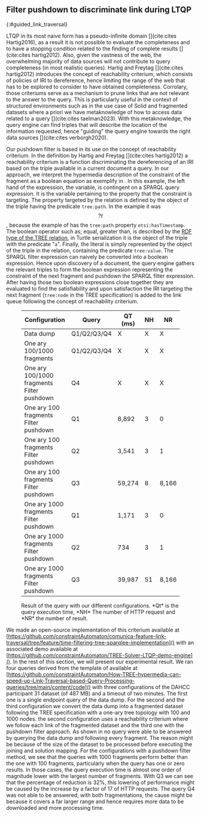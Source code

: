 ## Filter pushdown to discriminate link during LTQP
{:#guided_link_traversal}

LTQP in its most naive form has a pseudo-infinite domain [](cite:cites Hartig2016), as a result
it is not possible to evaluate the completeness and to have a stopping condition related to the finding of complete results [](cite:cites hartig2012). 
Also, given the vastness of the web, the overwhelming majority of data sources will not contribute to query completeness (in most realistic queries).
Hartig and Freytag [](cite:cites hartig2012) introduces the concept of reachability criterium, which consists of policies
of IRI to dereference, hence limiting the range of the web that has to be explored to consider to have obtained completeness.
Corrolary, those criteriums serve as a mechanism to prune links that are not relevant to the answer to the query.
This is particularly useful in the context of structured environments such as in the use case of Solid and fragmented datasets
where a priori we have metaknowledge of how to access data related to a query [](cite:cites taelman2023).
With this metaknowledge, the query engine can find triples that will describe the location of the information requested,
hence "guiding" the query engine towards the right data sources [](cite:cites verborgh2020). 

Our pushdown filter is based in its use on the concept of reachability criterium.
In the definition by Hartig and Freytag [](cite:cites hartig2012) a reachability criterium is a function discriminating the dereferencing of 
an IRI based on the triple available in a current document a query.
In our approach, we interpret the hypermedia description of the constraint of the fragment as a boolean equation as
exemplify in [](#example-sparql).
In this example, the left hand of the expression, the variable, is contingent on a SPARQL query expression.
It is the variable pertaining to the property that the constraint is targeting.
The property targeted by the relation is defined by the object of the triple having the predicate `tree:path`.
In the example it was $$ ?t $$, because the example of [](#TREE-relation-turtle-example)
has the `tree:path` property `etsi:hasTimestamp`. 
The boolean operator such as; equal, greater than, is described by the [RDF type of the TREE relation](https://treecg.github.io/specification/#Relation), in Turtle serialization it is the object of the triple with the predicate "`a`".
Finally, the literal is simply represented by the object of the triple in the relation,
containing the predicate `tree:value`.
The SPARQL filter expression can naively be converted into a boolean expression.
Hence upon discovery of a document, the query engine gathers the relevant triples to form the boolean expression 
representing the constraint of the next fragment and pushdown the SPARQL filter expression.
After having those two boolean expressions close together they are evaluated to find the satisfiability and upon satisfaction
the IRI targeting the next fragment (`tree:node` in the TREE specification) is added to the link queue following the
concept of reachability criterium.

<figure id="results-queries" markdown="1" class="table table-smaller-font">

| Configuration                              | Query       | QT (ms) | NH | NR    |
|--------------------------------------------|-------------|---------|----|-------|
| Data dump                                  | Q1/Q2/Q3/Q4 | X       | X  | X     |
| One ary 100/1000 fragments                 | Q1/Q2/Q3/Q4 | X       | X  | X     |
| One ary 100/1000 fragments Filter pushdown | Q4          | X       | X  | X     |
| One ary 100 fragments Filter pushdown      | Q1          | 8,892   | 3  | 0     |
| One ary 100 fragments Filter pushdown      | Q2          | 3,541   | 3  | 1     |
| One ary 100 fragments Filter pushdown      | Q3          | 59,274  | 8  | 8,166 |
| One ary 1000 fragments Filter pushdown     | Q1          | 1,171   | 3  | 0     |
| One ary 1000 fragments Filter pushdown     | Q2          | 734     | 3  | 1     |
| One ary 1000 fragments Filter pushdown     | Q3          | 39,987  | 51 | 8,166 |

<figcaption markdown="block">
Result of the query with our different configurations. *Qt* is the query execution time,
*NH* The number of HTTP request and *NR* the number of result.
</figcaption>
</figure>


We made an open-source implementation of this criterium available at [https://github.com/constraintAutomaton/comunica-feature-link-traversal/tree/feature/time-filtering-tree-sparqlee-implementation]() with an associated demo available at
[https://github.com/constraintAutomaton/TREE-Solver-LTQP-demo-engine](). In the rest of this section, we will present our experimental result.
We ran four queries derived from the template of [](#example-sparql) available at 
[https://github.com/constraintAutomaton/How-TREE-hypermedia-can-speed-up-Link-Traversal-based-Query-Processing-queries/tree/main/content/code]() 
with three configurations of the DAHCC participant 31 dataset (of 487 MB) and a timeout of two minutes. 
The first one is a single endpoint query of the data dump. 
For the second and the third configuration we convert the data dump into a 
fragmented dataset following the TREE specification with a one-ary tree topology with 100 and 1000 nodes.
the second configuration uses  a reachability criterium where we follow each link of the fragmented dataset and the third one with the 
pushdown filter approach. As shown in [](#results-queries) no query were able to be answered by querying the data dump and following every fragment. 
The reason might be because of the size of the dataset to be processed before executing the joining and solution mapping.
For the configurations with a pushdown filter method, we see that the queries with 1000 fragments perform better than
the one with 100 fragments, particularly when the query has one or zero results. In those cases, the query execution time is almost one
order of magnitude lower with the largest number of fragments. 
With Q3 we can see that the percentage of reduction is 32%, this lowering of performance might be caused by the increase by a factor of 17
of HTTP requests. The query Q4 was not able to be answered, with both fragmentations, the cause might be because it covers a far larger range and hence requires more data to be downloaded and more processing time.

